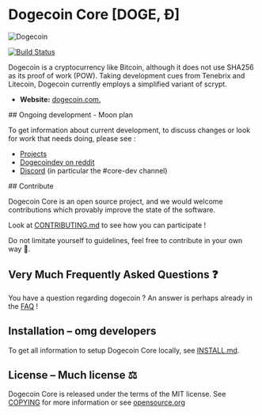 # Dogecoin Core [DOGE, Ð]

![Dogecoin](https://static.tumblr.com/ppdj5y9/Ae9mxmxtp/300coin.png)

[![Build Status](https://travis-ci.com/dogecoin/dogecoin.svg?branch=master)](https://travis-ci.com/dogecoin/dogecoin)

Dogecoin is a cryptocurrency like Bitcoin, although it does not use SHA256 as
its proof of work (POW). Taking development cues from Tenebrix and Litecoin,
Dogecoin currently employs a simplified variant of scrypt.
- **Website:** [dogecoin.com.](https://dogecoin.com)

## Ongoing development - Moon plan

To get information about current development, to discuss changes or look for work that needs doing, please see :
* [Projects](https://github.com/dogecoin/dogecoin/projects)
* [Dogecoindev on reddit](https://www.reddit.com/r/dogecoindev/)
* [Discord](https://discord.gg/dogecoin) (in particular the #core-dev channel)

## Contribute

Dogecoin Core is an open source project, and we would welcome contributions which provably
improve the state of the software.

Look at [CONTRIBUTING.md](CONTRIBUTING.md) to see how you can participate !

Do not limitate yourself to guidelines, feel free to contribute in your own way 🚀.

## Very Much Frequently Asked Questions ❓

You have a question regarding dogecoin ? An answer is perhaps already in the [FAQ](doc/FAQ.md) !

## Installation – omg developers

To get all information to setup Dogecoin Core locally, see [INSTALL.md](INSTALL.md).

## License – Much license ⚖️
Dogecoin Core is released under the terms of the MIT license. See
[COPYING](COPYING) for more information or see
[opensource.org](https://opensource.org/licenses/MIT)
